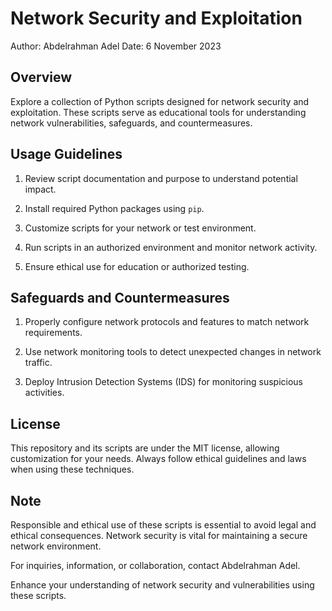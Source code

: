 # Network Security and Exploitation

Author: Abdelrahman Adel
Date: 6 November 2023

## Overview

Explore a collection of Python scripts designed for network security and exploitation. These scripts serve as educational tools for understanding network vulnerabilities, safeguards, and countermeasures.

## Usage Guidelines

1. Review script documentation and purpose to understand potential impact.

2. Install required Python packages using `pip`.

3. Customize scripts for your network or test environment.

4. Run scripts in an authorized environment and monitor network activity.

5. Ensure ethical use for education or authorized testing.

## Safeguards and Countermeasures

1. Properly configure network protocols and features to match network requirements.

2. Use network monitoring tools to detect unexpected changes in network traffic.

3. Deploy Intrusion Detection Systems (IDS) for monitoring suspicious activities.

## License

This repository and its scripts are under the MIT license, allowing customization for your needs. Always follow ethical guidelines and laws when using these techniques.

## Note

Responsible and ethical use of these scripts is essential to avoid legal and ethical consequences. Network security is vital for maintaining a secure network environment.

For inquiries, information, or collaboration, contact Abdelrahman Adel.

Enhance your understanding of network security and vulnerabilities using these scripts.
